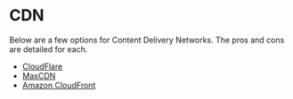 # CDN

Below are a few options for Content Delivery Networks. The pros and cons are detailed for each.

* [CloudFlare](cloudflare.md)
* [MaxCDN](maxcdn.md)
* [Amazon CloudFront](amazon_cloudfront.md)